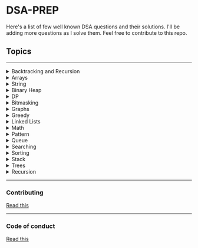 # **DSA-PREP**

Here's a list of few well known DSA questions and their solutions. I'll be adding more questions as I solve them. Feel free to contribute to this repo.

## **Topics**
---
<details>
<summary>Backtracking and Recursion</summary>

* [Explanation](/Readme's/Recursion.md)
* [Java](/BacktrackingRecursion/Java)
</details>

<details>
<summary>Arrays</summary>

* [Explanation](/Readme's/Arrays.md)
* [Java](/Basic/Arrays/Java)
</details>

<details>
<summary>String</summary>

* [Explanation](/Readme's/String.md)
* [Java](/Basic/Strings/Java)
</details>

<details>
<summary>Binary Heap</summary>

* [Explanation](/Readme's/BinaryHeap.md)
* [Java](/BinaryHeap/Java)
</details>

<details>
<summary>DP</summary>

* [Explanation](/Readme's/DP.md)
* [Java](/DP/Java)
</details>

<details>
<summary>Bitmasking</summary>

* [Explanation](/Readme's/Bitmasking.md)
* [C++](/Bitmasks/C++)
</details>

<details>
<summary>Graphs</summary>

* [Explanation](/Readme's/Graphs.md)
* [Java](/Graphs/Problems/Java)
</details>

<details>
<summary>Greedy</summary>

* [Explanation](/Readme's/Greedy.md)
* [Java](/Greedy/Java)
</details>

<details>
<summary>Linked Lists</summary>

* [Explanation](/Readme's/LinkedList.md)
* [Java](/LinkedList/Java)
</details>

<details>
<summary>Math</summary>

* [Java](/Maths/Java)
</details>

<details>
<summary>Pattern</summary>

* [Java](/Patterns/Java)
</details>

<details>
<summary>Queue</summary>

* [Explanation](/Readme's/Queue.md)
* [Swift](/Queue/Swift)
</details>

<details>
<summary>Searching</summary>

* [Java](/Search/Problems/Java)
</details>

<details>
<summary>Sorting</summary>

* [Java](/Sort/Java)  
* [Python](/Sort/Python)
</details>

<details>
<summary>Stack</summary>

* [Explanation](/Readme's/Stack.md)
* [Java](/Stack/Java)  
* [C++](/Stack/C++)
</details>

<details>
<summary>Trees</summary>

* [Explanation](/Readme's/Trees.md)
* [Java](/Trees/Java)
</details>

<details>
<summary>Recursion</summary>

* [Explanation](/Readme's/Recursion.md)
* [Python](/Recursion/Python)
</details>

---
### **Contributing**
[Read this](contribution.md)

---
### **Code of conduct**
[Read this](code_of_conduct.md)

